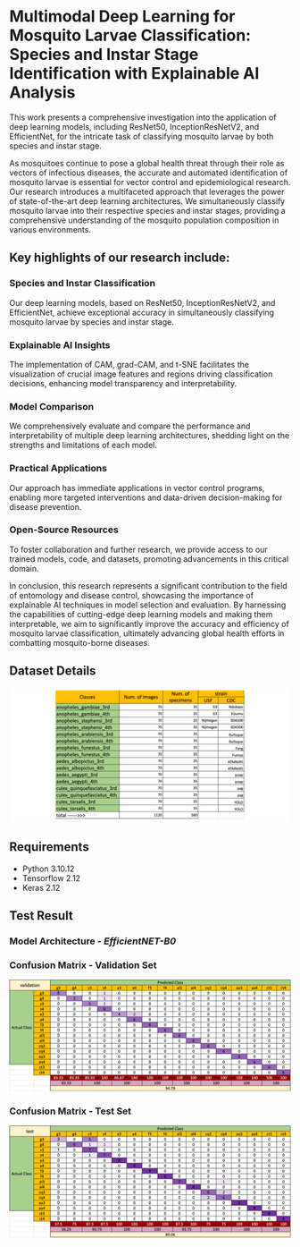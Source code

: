# Multimodal Deep Learning for Mosquito Larvae Classification: Species and Instar Stage Identification with Explainable AI Analysis
This work presents a comprehensive investigation into the application of deep learning models, including ResNet50, InceptionResNetV2, and EfficientNet, for the intricate task of classifying mosquito larvae by both species and instar stage.

As mosquitoes continue to pose a global health threat through their role as vectors of infectious diseases, the accurate and automated identification of mosquito larvae is essential for vector control and epidemiological research. Our research introduces a multifaceted approach that leverages the power of state-of-the-art deep learning architectures. We simultaneously classify mosquito larvae into their respective species and instar stages, providing a comprehensive understanding of the mosquito population composition in various environments.

## Key highlights of our research include:

### Species and Instar Classification

Our deep learning models, based on ResNet50, InceptionResNetV2, and EfficientNet, achieve exceptional accuracy in simultaneously classifying mosquito larvae by species and instar stage.

### Explainable AI Insights

The implementation of CAM, grad-CAM, and t-SNE facilitates the visualization of crucial image features and regions driving classification decisions, enhancing model transparency and interpretability.

### Model Comparison

We comprehensively evaluate and compare the performance and interpretability of multiple deep learning architectures, shedding light on the strengths and limitations of each model.

### Practical Applications

Our approach has immediate applications in vector control programs, enabling more targeted interventions and data-driven decision-making for disease prevention.

### Open-Source Resources

To foster collaboration and further research, we provide access to our trained models, code, and datasets, promoting advancements in this critical domain.

In conclusion, this research represents a significant contribution to the field of entomology and disease control, showcasing the importance of explainable AI techniques in model selection and evaluation. By harnessing the capabilities of cutting-edge deep learning models and making them interpretable, we aim to significantly improve the accuracy and efficiency of mosquito larvae classification, ultimately advancing global health efforts in combatting mosquito-borne diseases.

## Dataset Details

![dataset_details.png](https://github.com/FarhatBuet14/mosquitoAI/blob/main/larvaeNET/Larvae%20Genus%20Species%20Instar%20Classification/images/dataset_details.png)

## Requirements
* Python 3.10.12
* Tensorflow 2.12
* Keras 2.12

## Test Result

### Model Architecture - *EfficientNET-B0*

### Confusion Matrix - Validation Set

![validation_result.png](https://github.com/FarhatBuet14/mosquitoAI/blob/main/larvaeNET/Larvae%20Genus%20Species%20Instar%20Classification/images/validation_result.png)

### Confusion Matrix - Test Set

![test_result.png](https://github.com/FarhatBuet14/mosquitoAI/blob/main/larvaeNET/Larvae%20Genus%20Species%20Instar%20Classification/images/test_result.png)


